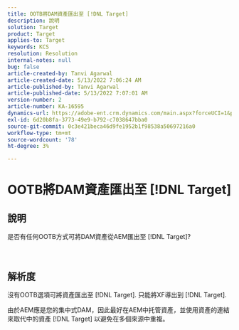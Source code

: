```yaml
---
title: OOTB將DAM資產匯出至 [!DNL Target]
description: 說明
solution: Target
product: Target
applies-to: Target
keywords: KCS
resolution: Resolution
internal-notes: null
bug: false
article-created-by: Tanvi Agarwal
article-created-date: 5/13/2022 7:06:24 AM
article-published-by: Tanvi Agarwal
article-published-date: 5/13/2022 7:07:01 AM
version-number: 2
article-number: KA-16595
dynamics-url: https://adobe-ent.crm.dynamics.com/main.aspx?forceUCI=1&pagetype=entityrecord&etn=knowledgearticle&id=ec7b9631-8bd2-ec11-a7b5-00224809c27a
exl-id: 6d20b8fa-3773-49e9-b792-c7038647bba0
source-git-commit: 0c3e421beca46d9fe1952b1f98538a50697216a0
workflow-type: tm+mt
source-wordcount: '78'
ht-degree: 3%

---
```


# OOTB將DAM資產匯出至 [!DNL Target]

## 說明

是否有任何OOTB方式可將DAM資產從AEM匯出至 [!DNL Target]?<br><br><br>

## 解析度


沒有OOTB選項可將資產匯出至 [!DNL Target]. 只能將XF導出到 [!DNL Target].



由於AEM應是您的集中式DAM，因此最好在AEM中托管資產，並使用資產的連結來取代中的資產 [!DNL Target] 以避免在多個來源中重複。
